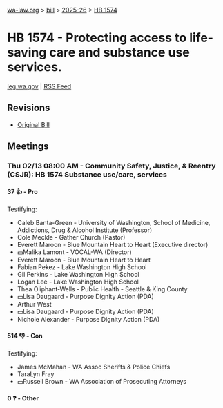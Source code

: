 [wa-law.org](/) > [bill](/bill/) > [2025-26](/bill/2025-26/) > [HB 1574](/bill/2025-26/hb/1574/)

# HB 1574 - Protecting access to life-saving care and substance use services.
[leg.wa.gov](https://app.leg.wa.gov/billsummary?BillNumber=1574&Year=2025&Initiative=false) | [RSS Feed](./rss.xml)

## Revisions
* [Original Bill](1/)

## Meetings
### Thu 02/13 08:00 AM - Community Safety, Justice, & Reentry (CSJR): HB 1574 Substance use/care, services
#### 37 👍 - Pro
Testifying:
* Caleb Banta-Green - University of Washington, School of Medicine, Addictions, Drug & Alcohol Institute (Professor)
* Cole Meckle - Gather Church (Pastor)
* Everett Maroon - Blue Mountain Heart to Heart (Executive director)
* 💵Malika Lamont - VOCAL-WA (Director)
* Everett Maroon - Blue Mountain Heart to Heart
* Fabian Pekez - Lake Washington High School
* Gil Perkins - Lake Washington High School
* Logan Lee - Lake Washington High School
* Thea Oliphant-Wells - Public Health - Seattle & King County
* 💵Lisa Daugaard - Purpose Dignity Action (PDA)
* Arthur West
* 💵Lisa Daugaard - Purpose Dignity Action (PDA)
* Nichole Alexander - Purpose Dignity Action (PDA)

#### 514 👎 - Con
Testifying:
* James McMahan - WA Assoc Sheriffs & Police Chiefs
* TaraLyn Fray
* 💵Russell Brown - WA Association of Prosecuting Attorneys

#### 0 ❓ - Other
